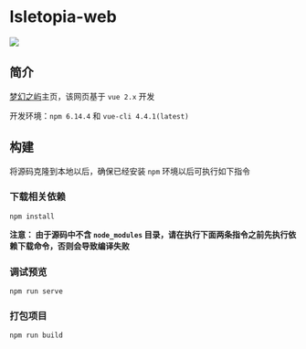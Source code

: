 # Isletopia-web
![](https://img.shields.io/jenkins/build?jobUrl=https%3A%2F%2Fisletopia.net%2Fjenkins%2Fview%2Fall%2Fjob%2Fisletopia-web%2F)


## 简介

[梦幻之屿](https://isletopia.net)主页，该网页基于 `vue 2.x` 开发

开发环境：`npm 6.14.4` 和 `vue-cli 4.4.1(latest)`



## 构建

将源码克隆到本地以后，确保已经安装 `npm` 环境以后可执行如下指令
### 下载相关依赖
```
npm install
```

**注意： 由于源码中不含 `node_modules` 目录，请在执行下面两条指令之前先执行依赖下载命令，否则会导致编译失败**


### 调试预览
```
npm run serve
```

### 打包项目
```
npm run build
```
